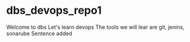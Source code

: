 # dbs_devops_repo1
Welcome to dbs
Let's learn devops
The tools we will lear are git, jenins, sonarube
Sentence added
